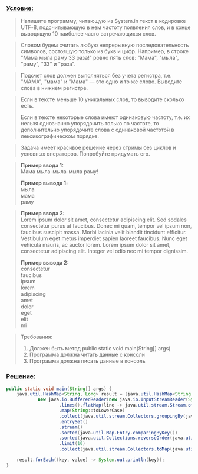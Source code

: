 ### [Условие:]()

>Напишите программу, читающую из System.in текст в кодировке UTF-8, подсчитывающую в нем 
частоту появления слов, и в конце выводящую 10 наиболее часто встречающихся слов.

>Словом будем считать любую непрерывную последовательность символов, состоящую только 
из букв и цифр. Например, в строке "Мама мыла раму 33 раза!" ровно пять слов: 
"Мама", "мыла", "раму", "33" и "раза".

>Подсчет слов должен выполняться без учета регистра, т.е. "МАМА", "мама" и "Мама" — 
это одно и то же слово. Выводите слова в нижнем регистре.

>Если в тексте меньше 10 уникальных слов, то выводите сколько есть.
>
>Если в тексте некоторые слова имеют одинаковую частоту, т.е. их нельзя однозначно упорядочить только по частоте, то дополнительно упорядочите слова с одинаковой частотой в лексикографическом порядке.

>Задача имеет красивое решение через стримы без циклов и условных операторов. 
Попробуйте придумать его.

><b>Пример ввода 1:</b>  
>Мама мыла-мыла-мыла раму!
> 
><b>Пример вывода 1:</b>  
>мыла  
>мама  
>раму

><b>Пример ввода 2:</b>  
>Lorem ipsum dolor sit amet, consectetur adipiscing elit. Sed sodales consectetur purus at faucibus. Donec mi quam, tempor vel ipsum non, faucibus suscipit massa. Morbi lacinia velit blandit tincidunt efficitur. Vestibulum eget metus imperdiet sapien laoreet faucibus. Nunc eget vehicula mauris, ac auctor lorem. Lorem ipsum dolor sit amet, consectetur adipiscing elit. Integer vel odio nec mi tempor dignissim.
>
><b>Пример вывода 2:</b>  
>consectetur  
faucibus  
ipsum  
lorem  
adipiscing  
amet  
dolor  
eget  
elit  
mi  

>Требования:
>1. Должен быть метод public static void main(String[] args)
>2. Программа должна читать данные с консоли
>3. Программа должна писать данные в консоль

### [Решение:]()
```java
public static void main(String[] args) {
    java.util.HashMap<String, Long> result = (java.util.HashMap<String, Long>)
            new java.io.BufferedReader(new java.io.InputStreamReader(System.in, java.nio.charset.StandardCharsets.UTF_8))
                    .lines().flatMap(line -> java.util.stream.Stream.of(line.split("[\\p{Punct}\\s]+")))
                    .map(String::toLowerCase)
                    .collect(java.util.stream.Collectors.groupingBy(java.util.function.Function.identity(), java.util.stream.Collectors.counting()))
                    .entrySet()
                    .stream()
                    .sorted(java.util.Map.Entry.comparingByKey())
                    .sorted(java.util.Collections.reverseOrder(java.util.Map.Entry.comparingByValue()))
                    .limit(10)
                    .collect(java.util.stream.Collectors.toMap(java.util.Map.Entry::getKey, java.util.Map.Entry::getValue, (e1, e2) -> e2, java.util.LinkedHashMap::new));

    result.forEach((key, value) -> System.out.println(key));
}
```
